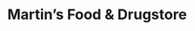 ---
title: "Martin’s Food & Drugstore"
url: /rising-sun/martins-food-und-drugstore/
shop: Supermarkt
---